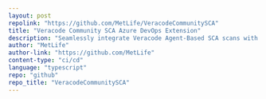 ```yaml
---
layout: post
repolink: "https://github.com/MetLife/VeracodeCommunitySCA"
title: "Veracode Community SCA Azure DevOps Extension"
description: "Seamlessly integrate Veracode Agent-Based SCA scans with Azure DevOps build or release pipelines."
author: "MetLife"
author-link: "https://github.com/MetLife"
content-type: "ci/cd"
language: "typescript"
repo: "github"
repo_title: "VeracodeCommunitySCA"
---
```

